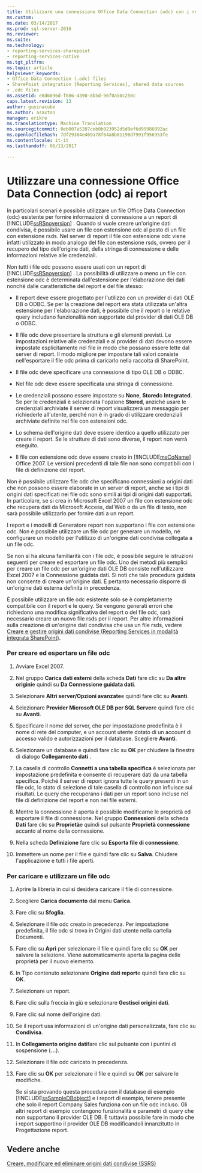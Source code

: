 ```yaml
---
title: Utilizzare una connessione Office Data Connection (odc) con i report | Documenti Microsoft
ms.custom: 
ms.date: 03/14/2017
ms.prod: sql-server-2016
ms.reviewer: 
ms.suite: 
ms.technology:
- reporting-services-sharepoint
- reporting-services-native
ms.tgt_pltfrm: 
ms.topic: article
helpviewer_keywords:
- Office Data Connection (.odc) files
- SharePoint integration [Reporting Services], shared data sources
- .odc files
ms.assetid: e8d6896d-f886-4390-8b5d-96f0a50c250c
caps.latest.revision: 13
author: guyinacube
ms.author: asaxton
manager: erikre
ms.translationtype: Machine Translation
ms.sourcegitcommit: 0eb007a5207ceb0b023952d5d9ef6d95986092ac
ms.openlocfilehash: 7df29304e469a78f64a8b81198d7991f956953fe
ms.contentlocale: it-it
ms.lasthandoff: 06/13/2017

---
```

# <a name="use-an-office-data-connection-odc-with-reports"></a>Utilizzare una connessione Office Data Connection (odc) ai report
  In particolari scenari è possibile utilizzare un file Office Data Connection (odc) esistente per fornire informazioni di connessione a un report di [!INCLUDE[ssRSnoversion](../../includes/ssrsnoversion-md.md)] . Quando si vuole creare un'origine dati condivisa, è possibile usare un file con estensione odc al posto di un file con estensione rsds. Nel server di report il file con estensione odc viene infatti utilizzato in modo analogo del file con estensione rsds, ovvero per il recupero del tipo dell'origine dati, della stringa di connessione e delle informazioni relative alle credenziali.  
  
 Non tutti i file odc possono essere usati con un report di [!INCLUDE[ssRSnoversion](../../includes/ssrsnoversion-md.md)] . La possibilità di utilizzare o meno un file con estensione odc è determinata dall'estensione per l'elaborazione dei dati nonché dalle caratteristiche del report e del file stesso:  
  
-   Il report deve essere progettato per l'utilizzo con un provider di dati OLE DB o ODBC. Se per la creazione del report era stata utilizzata un'altra estensione per l'elaborazione dati, è possibile che il report o le relative query includano funzionalità non supportate dal provider di dati OLE DB o ODBC.  
  
-   Il file odc deve presentare la struttura e gli elementi previsti. Le impostazioni relative alle credenziali e al provider di dati devono essere impostate esplicitamente nel file in modo che possano essere lette dal server di report. Il modo migliore per impostare tali valori consiste nell'esportare il file odc prima di caricarlo nella raccolta di SharePoint.  
  
-   Il file odc deve specificare una connessione di tipo OLE DB o ODBC.  
  
-   Nel file odc deve essere specificata una stringa di connessione.  
  
-   Le credenziali possono essere impostate su **None**, **Stored**o **Integrated**. Se per le credenziali è selezionata l'opzione **Stored**, anziché usare le credenziali archiviate il server di report visualizzerà un messaggio per richiederle all'utente, perché non è in grado di utilizzare credenziali archiviate definite nel file con estensioni odc.  
  
-   Lo schema dell'origine dati deve essere identico a quello utilizzato per creare il report. Se le strutture di dati sono diverse, il report non verrà eseguito.  
  
-   Il file con estensione odc deve essere creato in [!INCLUDE[msCoName](../../includes/msconame-md.md)] Office 2007. Le versioni precedenti di tale file non sono compatibili con i file di definizione del report.  
  
 Non è possibile utilizzare file odc che specificano connessioni a origini dati che non possono essere elaborate in un server di report, anche se i tipi di origini dati specificati nei file odc sono simili ai tipi di origini dati supportati. In particolare, se si crea in Microsoft Excel 2007 un file con estensione odc che recupera dati da Microsoft Access, dal Web o da un file di testo, non sarà possibile utilizzarlo per fornire dati a un report.  
  
 I report e i modelli di Generatore report non supportano i file con estensione odc. Non è possibile utilizzare un file odc per generare un modello, né configurare un modello per l'utilizzo di un'origine dati condivisa collegata a un file odc.  
  
 Se non si ha alcuna familiarità con i file odc, è possibile seguire le istruzioni seguenti per creare ed esportare un file odc. Uno dei metodi più semplici per creare un file odc per un'origine dati OLE DB consiste nell'utilizzare Excel 2007 e la Connessione guidata dati. Si noti che tale procedura guidata non consente di creare un'origine dati. È pertanto necessario disporre di un'origine dati esterna definita in precedenza.  
  
 È possibile utilizzare un file odc esistente solo se è completamente compatibile con il report e le query. Se vengono generati errori che richiedono una modifica significativa del report o del file odc, sarà necessario creare un nuovo file rsds per il report. Per altre informazioni sulla creazione di un'origine dati condivisa che usa un file rsds, vedere [Creare e gestire origini dati condivise &#40;Reporting Services in modalità integrata SharePoint&#41;](http://msdn.microsoft.com/library/2d3428e4-a810-4e66-a287-ff18e57fad76).  
  
### <a name="to-create-and-export-an-odc-file"></a>Per creare ed esportare un file odc  
  
1.  Avviare Excel 2007.  
  
2.  Nel gruppo **Carica dati esterni** della scheda **Dati** fare clic su **Da altre origini**e quindi su **Da Connessione guidata dati**.  
  
3.  Selezionare **Altri server/Opzioni avanzate**e quindi fare clic su **Avanti**.  
  
4.  Selezionare **Provider Microsoft OLE DB per SQL Server**e quindi fare clic su **Avanti**.  
  
5.  Specificare il nome del server, che per impostazione predefinita è il nome di rete del computer, e un account utente dotato di un account di accesso valido e autorizzazioni per il database. Scegliere **Avanti**.  
  
6.  Selezionare un database e quindi fare clic su **OK** per chiudere la finestra di dialogo **Collegamento dati** .  
  
7.  La casella di controllo **Connetti a una tabella specifica** è selezionata per impostazione predefinita e consente di recuperare dati da una tabella specifica. Poiché il server di report ignora tutte le query presenti in un file odc, lo stato di selezione di tale casella di controllo non influisce sui risultati. Le query che recuperano i dati per un report sono incluse nel file di definizione del report e non nei file esterni.  
  
8.  Mentre la connessione è aperta è possibile modificarne le proprietà ed esportare il file di connessione. Nel gruppo **Connessioni** della scheda **Dati** fare clic su **Proprietà**e quindi sul pulsante **Proprietà connessione** accanto al nome della connessione.  
  
9. Nella scheda **Definizione** fare clic su **Esporta file di connessione**.  
  
10. Immettere un nome per il file e quindi fare clic su **Salva**. Chiudere l'applicazione e tutti i file aperti.  
  
### <a name="to-upload-and-use-an-odc-file"></a>Per caricare e utilizzare un file odc  
  
1.  Aprire la libreria in cui si desidera caricare il file di connessione.  
  
2.  Scegliere **Carica documento** dal menu **Carica**.  
  
3.  Fare clic su **Sfoglia**.  
  
4.  Selezionare il file odc creato in precedenza. Per impostazione predefinita, il file odc si trova in Origini dati utente nella cartella Documenti.  
  
5.  Fare clic su **Apri** per selezionare il file e quindi fare clic su **OK** per salvare la selezione. Viene automaticamente aperta la pagina delle proprietà per il nuovo elemento.  
  
6.  In Tipo contenuto selezionare **Origine dati report**e quindi fare clic su **OK**.  
  
7.  Selezionare un report.  
  
8.  Fare clic sulla freccia in giù e selezionare **Gestisci origini dati**.  
  
9. Fare clic sul nome dell'origine dati.  
  
10. Se il report usa informazioni di un'origine dati personalizzata, fare clic su **Condivisa**.  
  
11. In **Collegamento origine dati**fare clic sul pulsante con i puntini di sospensione (**...**).  
  
12. Selezionare il file odc caricato in precedenza.  
  
13. Fare clic su **OK** per selezionare il file e quindi su **OK** per salvare le modifiche.  
  
     Se si sta provando questa procedura con il database di esempio [!INCLUDE[ssSampleDBobject](../../includes/sssampledbobject-md.md)] e i report di esempio, tenere presente che solo il report Company Sales funziona con un file odc incluso. Gli altri report di esempio contengono funzionalità e parametri di query che non supportano il provider OLE DB. È tuttavia possibile fare in modo che i report supportino il provider OLE DB modificandoli innanzitutto in Progettazione report.  
  
## <a name="see-also"></a>Vedere anche  
 [Creare, modificare ed eliminare origini dati condivise &#40;SSRS&#41;](../../reporting-services/report-data/create-modify-and-delete-shared-data-sources-ssrs.md)  
  
  
